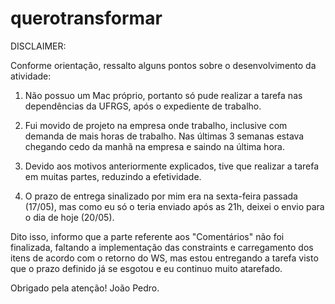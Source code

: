 # querotransformar

DISCLAIMER:

Conforme orientação, ressalto alguns pontos sobre o desenvolvimento da atividade:

1) Não possuo um Mac próprio, portanto só pude realizar a tarefa nas dependências da UFRGS, após o expediente de trabalho.

2) Fui movido de projeto na empresa onde trabalho, inclusive com demanda de mais horas de trabalho. Nas últimas 3 semanas estava chegando cedo da manhã na empresa e saindo na última hora.

3) Devido aos motivos anteriormente explicados, tive que realizar a tarefa em muitas partes, reduzindo a efetividade.

4) O prazo de entrega sinalizado por mim era na sexta-feira passada (17/05), mas como eu só o teria enviado após as 21h, deixei o envio para o dia de hoje (20/05).

Dito isso, informo que a parte referente aos "Comentários" não foi finalizada, faltando a implementação das constraints e carregamento dos itens de acordo com o retorno do WS, mas estou entregando a tarefa visto que o prazo definido já se esgotou e eu continuo muito atarefado.

Obrigado pela atenção!
João Pedro.
